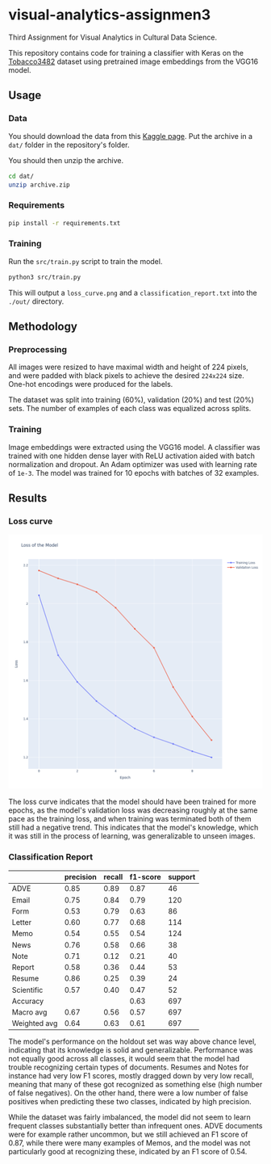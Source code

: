 # visual-analytics-assignmen3
Third Assignment for Visual Analytics in Cultural Data Science.

This repository contains code for training a classifier with Keras on the [Tobacco3482](https://www.kaggle.com/datasets/patrickaudriaz/tobacco3482jpg?resource=download)
dataset using pretrained image embeddings from the VGG16 model.

## Usage

### Data

You should download the data from this [Kaggle page](https://www.kaggle.com/datasets/patrickaudriaz/tobacco3482jpg?resource=download).
Put the archive in a `dat/` folder in the repository's folder.

You should then unzip the archive.

```bash
cd dat/
unzip archive.zip
```

### Requirements

```bash
pip install -r requirements.txt
```

### Training

Run the `src/train.py` script to train the model.

```bash
python3 src/train.py
```

This will output a `loss_curve.png` and a `classification_report.txt` into the `./out/` directory.

## Methodology

### Preprocessing

All images were resized to have maximal width and height of 224 pixels, and were padded with black pixels to achieve the desired `224x224` size.
One-hot encodings were produced for the labels.

The dataset was split into training (60%), validation (20%) and test (20%) sets.
The number of examples of each class was equalized across splits.

### Training

Image embeddings were extracted using the VGG16 model.
A classifier was trained with one hidden dense layer with ReLU activation aided with batch normalization and dropout.
An Adam optimizer was used with learning rate of `1e-3`.
The model was trained for 10 epochs with batches of 32 examples.

## Results

### Loss curve

![Loss curve](out/loss_curve.png)

The loss curve indicates that the model should have been trained for more epochs, as the model's validation loss was decreasing roughly at the same pace as the training loss,
and when training was terminated both of them still had a negative trend.
This indicates that the model's knowledge, which it was still in the process of learning, was generalizable to unseen images.

### Classification Report

|          | precision | recall | f1-score | support |
|----------|-----------|--------|----------|---------|
| ADVE     | 0.85      | 0.89   | 0.87     | 46      |
| Email    | 0.75      | 0.84   | 0.79     | 120     |
| Form     | 0.53      | 0.79   | 0.63     | 86      |
| Letter   | 0.60      | 0.77   | 0.68     | 114     |
| Memo     | 0.54      | 0.55   | 0.54     | 124     |
| News     | 0.76      | 0.58   | 0.66     | 38      |
| Note     | 0.71      | 0.12   | 0.21     | 40      |
| Report   | 0.58      | 0.36   | 0.44     | 53      |
| Resume   | 0.86      | 0.25   | 0.39     | 24      |
| Scientific | 0.57     | 0.40   | 0.47     | 52      |
| Accuracy |           |        | 0.63     | 697     |
| Macro avg| 0.67      | 0.56   | 0.57     | 697     |
| Weighted avg | 0.64  | 0.63   | 0.61     | 697     |

The model's performance on the holdout set was way above chance level, indicating that its knowledge is solid and generalizable.
Performance was not equally good across all classes, it would seem that the model had trouble recognizing certain types of documents.
Resumes and Notes for instance had very low F1 scores, mostly dragged down by very low recall, meaning that many of these got recognized as something else (high number of false negatives).
On the other hand, there were a low number of false positives when predicting these two classes, indicated by high precision.

While the dataset was fairly imbalanced, the model did not seem to learn frequent classes substantially better than infrequent ones.
ADVE documents were for example rather uncommon, but we still achieved an F1 score of 0.87, while there were many examples of Memos, and the model was not particularly good at recognizing these, indicated by an F1 score of 0.54.
